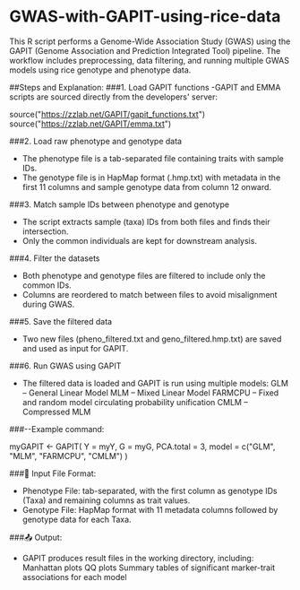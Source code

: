 # GWAS-with-GAPIT-using-rice-data
This R script performs a Genome-Wide Association Study (GWAS) using the GAPIT (Genome Association and Prediction Integrated Tool) pipeline. The workflow includes preprocessing, data filtering, and running multiple GWAS models using rice genotype and phenotype data.

##Steps and Explanation:
###1. Load GAPIT functions
-GAPIT and EMMA scripts are sourced directly from the developers' server:

source("https://zzlab.net/GAPIT/gapit_functions.txt")
source("https://zzlab.net/GAPIT/emma.txt")

###2. Load raw phenotype and genotype data
- The phenotype file is a tab-separated file containing traits with sample IDs.
- The genotype file is in HapMap format (.hmp.txt) with metadata in the first 11 columns and sample genotype data from column 12 onward.

###3. Match sample IDs between phenotype and genotype
- The script extracts sample (taxa) IDs from both files and finds their intersection.
- Only the common individuals are kept for downstream analysis.

###4. Filter the datasets
- Both phenotype and genotype files are filtered to include only the common IDs.
- Columns are reordered to match between files to avoid misalignment during GWAS.

###5. Save the filtered data
- Two new files (pheno_filtered.txt and geno_filtered.hmp.txt) are saved and used as input for GAPIT.

###6. Run GWAS using GAPIT
- The filtered data is loaded and GAPIT is run using multiple models:
   GLM – General Linear Model
   MLM – Mixed Linear Model
   FARMCPU – Fixed and random model circulating probability unification
   CMLM – Compressed MLM

###--Example command:

myGAPIT <- GAPIT(
  Y = myY,
  G = myG,
  PCA.total = 3,
  model = c("GLM", "MLM", "FARMCPU", "CMLM")
)

###📁 Input File Format:
- Phenotype File: tab-separated, with the first column as genotype IDs (Taxa) and remaining columns as trait values.
- Genotype File: HapMap format with 11 metadata columns followed by genotype data for each Taxa.

###📤 Output:
- GAPIT produces result files in the working directory, including:
   Manhattan plots
   QQ plots
   Summary tables of significant marker-trait associations for each model

